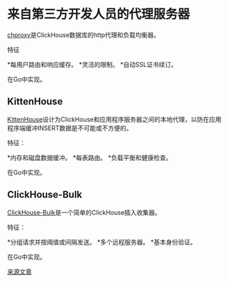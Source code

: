 # 来自第三方开发人员的代理服务器 

[chproxy](https://github.com/Vertamedia/chproxy)是ClickHouse数据库的http代理和负载均衡器。

特征

*每用户路由和响应缓存。
*灵活的限制。
*自动SSL证书续订。

在Go中实现。

## KittenHouse

[KittenHouse](https://github.com/VKCOM/kittenhouse)设计为ClickHouse和应用程序服务器之间的本地代理，以防在应用程序端缓冲INSERT数据是不可能或不方便的。

特征：

*内存和磁盘数据缓冲。
*每表路由。
*负载平衡和健康检查。

在Go中实现。

## ClickHouse-Bulk

[ClickHouse-Bulk](https://github.com/nikepan/clickhouse-bulk)是一个简单的ClickHouse插入收集器。

特征：

*分组请求并按阈值或间隔发送。
*多个远程服务器。
*基本身份验证。

在Go中实现。

[来源文章](https://clickhouse.yandex/docs/zh/interfaces/third-party/proxy/) <!--hide-->
